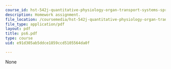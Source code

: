 ```yaml
---
course_id: hst-542j-quantitative-physiology-organ-transport-systems-spring-2004
description: Homework assignment.
file_location: /coursemedia/hst-542j-quantitative-physiology-organ-transport-systems-spring-2004/e91d305ab5ddce1859ccd5105564da0f_ps6.pdf
file_type: application/pdf
layout: pdf
title: ps6.pdf
type: course
uid: e91d305ab5ddce1859ccd5105564da0f

---
```

None